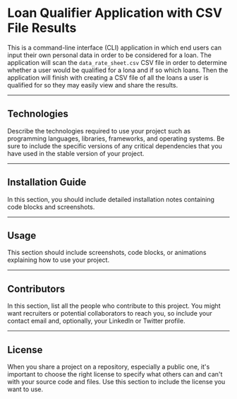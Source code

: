 # Loan Qualifier Application with CSV File Results

This is a command-line interface (CLI) application in which end users can input their own personal data in order to be considered for a loan. The application will scan the `data_rate_sheet.csv` CSV file in order to determine whether a user would be qualified for a lona and if so which loans. Then the application will finish with creating a CSV file of all the loans a user is qualified for so they may easily view and share the results.

---

## Technologies

Describe the technologies required to use your project such as programming languages, libraries, frameworks, and operating systems. Be sure to include the specific versions of any critical dependencies that you have used in the stable version of your project.

---

## Installation Guide

In this section, you should include detailed installation notes containing code blocks and screenshots.

---

## Usage

This section should include screenshots, code blocks, or animations explaining how to use your project.

---

## Contributors

In this section, list all the people who contribute to this project. You might want recruiters or potential collaborators to reach you, so include your contact email and, optionally, your LinkedIn or Twitter profile.

---

## License

When you share a project on a repository, especially a public one, it's important to choose the right license to specify what others can and can't with your source code and files. Use this section to include the license you want to use.
